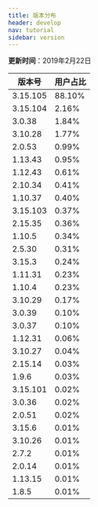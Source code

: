 ```yaml
---
title: 版本分布
header: develop
nav: tutorial
sidebar: version
---
```

**更新时间**：2019年2月22日

|版本号|用户占比|
|---|---|
|3.15.105|88.10%|
|3.15.104|2.16%|
|3.0.38|1.84%|
|3.10.28|1.77%|
|2.0.53|0.99%|
|1.13.43|0.95%|
|1.12.43|0.61%|
|2.10.34|0.41%|
|1.10.37|0.40%|
|3.15.103|0.37%|
|2.15.35|0.36%|
|1.10.5|0.34%|
|2.5.30|0.31%|
|3.15.3|0.24%|
|1.11.31|0.23%|
|1.10.4|0.23%|
|3.10.29|0.17%|
|3.0.39|0.10%|
|3.0.37|0.10%|
|1.12.31|0.06%|
|3.10.27|0.04%|
|2.15.14|0.03%|
|1.9.6|0.03%|
|3.15.101|0.02%|
|3.0.36|0.02%|
|2.0.51|0.02%|
|3.15.6|0.01%|
|3.10.26|0.01%|
|2.7.2|0.01%|
|2.0.14|0.01%|
|1.13.15|0.01%|
|1.8.5|0.01%|

